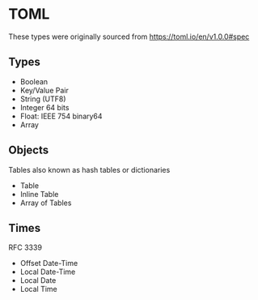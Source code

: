 # TOML

These types were originally sourced from https://toml.io/en/v1.0.0#spec

## Types

* Boolean
* Key/Value Pair
* String (UTF8)
* Integer 64 bits
* Float: IEEE 754 binary64
* Array

## Objects

Tables also known as hash tables or dictionaries

* Table
* Inline Table
* Array of Tables

## Times

RFC 3339

* Offset Date-Time
* Local Date-Time
* Local Date
* Local Time